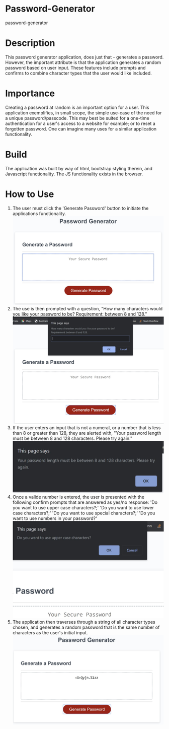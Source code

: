 # Password-Generator
password-generator

# Description
This password generator application, does just that - generates a password. However, the important attribute is that the application generates a random password based on user input. These features include prompts and confirms to combine character types that the user would like included. 

# Importance
Creating a password at random is an important option for a user. This application exemplifies, in small scope, the simple use-case of the need for a unique password/passcode. This may best be suited for a one-time authentication for a user's access to a website for example; or to reset a forgotten password. One can imagine many uses for a similar application functionality.

# Build
The application was built by way of html, bootstrap styling therein, and Javascript functionality. The JS functionality exists in the browser.

# How to Use
1. The user must click the 'Generate Password' button to initiate the applications functionality.
![app](./assets/img1.jpg)
2. The use is then prompted with a question, "How many characters would you like your password to be? Requirement: between 8 and 128." 
![charNumPrompt](./assets/img2.jpg)
3. If the user enters an input that is not a numeral, or a number that is less than 8 or greater than 128, they are alerted with, "Your password length must be between 8 and 128 characters. Please try again."
![alert](./assets/img3.jpg)
4. Once a valide number is entered, the user is presented with the following confirm prompts that are answered as yes/no response: 'Do you want to use upper case characters?;' 'Do you want to use lower case characters?;' 'Do you want to use special characters?;' 'Do you want to use numbers in your password?'
![confirmExample](./assets/img4.jpg)
5. The application then traverses through a string of all character types chosen, and generates a random password that is the same number of characters as the user's initial input.
![result](./assets/img5.jpg)